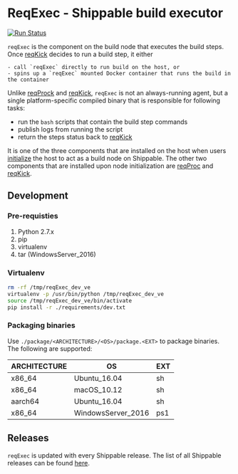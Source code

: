 # ReqExec - Shippable build executor

[![Run Status](https://api.shippable.com/projects/59e069c1f7ca690700e9274f/badge?branch=master)](https://app.shippable.com/github/Shippable/reqExec)

`reqExec` is the component on the build node that executes the build steps.
Once [reqKick](https://github.com/shippable/reqKick) decides to run a build
step, it either

    - call `reqExec` directly to run build on the host, or
    - spins up a `reqExec` mounted Docker container that runs the build in the container
Unlike [reqProck](https://github.com/shippable/reqProc) and [reqKick](https://github.com/shippable/reqKick),
`reqExec` is not an always-running agent, but a single platform-specific compiled binary that is responsible
for following tasks:

- run the `bash` scripts that contain the build step commands
- publish logs from running the script
- return the steps status back to [reqKick](https://github.com/shippable/reqKick)

It is one of the three components that are installed on the host when users [initialize](http://docs.shippable.com/platform/runtime/nodes/#byon-nodes) the host to act as a build node on Shippable. The other two components that are installed upon node initialization are [reqProc](https://github.com/shippable/reqProc)
and [reqKick](https://github.com/shippable/reqKick).

## Development

### Pre-requisties

1. Python 2.7.x
2. pip
3. virtualenv
4. tar (WindowsServer_2016)

### Virtualenv

```bash
rm -rf /tmp/reqExec_dev_ve
virtualenv -p /usr/bin/python /tmp/reqExec_dev_ve
source /tmp/reqExec_dev_ve/bin/activate
pip install -r ./requirements/dev.txt
```

### Packaging binaries

Use `./package/<ARCHITECTURE>/<OS>/package.<EXT>` to package binaries. The following are supported:

| ARCHITECTURE   | OS                  | EXT  |
| ------------   | --                  | ---  |
| x86_64         | Ubuntu_16.04        | sh   |
| x86_64         | macOS_10.12         | sh   |
| aarch64        | Ubuntu_16.04        | sh   |
| x86_64         | WindowsServer_2016  | ps1  |

## Releases

`reqExec` is updated with every Shippable release. The list of all Shippable releases can be found [here](https://github.com/Shippable/admiral/releases).
